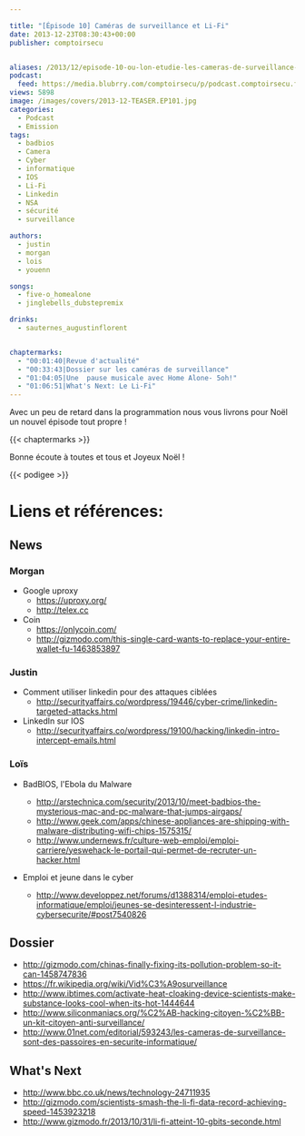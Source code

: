```yaml
---

title: "[Épisode 10] Caméras de surveillance et Li-Fi"
date: 2013-12-23T08:30:43+00:00
publisher: comptoirsecu


aliases: /2013/12/episode-10-ou-lon-etudie-les-cameras-de-surveillance-et-le-li-fi/
podcast:
  feed: https://media.blubrry.com/comptoirsecu/p/podcast.comptoirsecu.fr/CSEC.EP10.2013-12-22.CAMERA.mp3
views: 5898
image: /images/covers/2013-12-TEASER.EP101.jpg
categories:
  - Podcast
  - Emission
tags:
  - badbios
  - Camera
  - Cyber
  - informatique
  - IOS
  - Li-Fi
  - Linkedin
  - NSA
  - sécurité
  - surveillance

authors:
  - justin
  - morgan
  - lois
  - youenn

songs:
  - five-o_homealone
  - jinglebells_dubstepremix

drinks:
  - sauternes_augustinflorent


chaptermarks:
  - "00:01:40|Revue d'actualité"
  - "00:33:43|Dossier sur les caméras de surveillance"
  - "01:04:05|Une  pause musicale avec Home Alone- 5oh!"
  - "01:06:51|What's Next: Le Li-Fi"
---
```

Avec un peu de retard dans la programmation nous vous livrons pour Noël un nouvel épisode tout propre !

{{< chaptermarks >}}

Bonne écoute à toutes et tous et Joyeux Noël !

{{< podigee >}}


# Liens et références:

## News

### Morgan

- Google uproxy
  - <https://uproxy.org/>
  - <http://telex.cc>
- Coin
  - <https://onlycoin.com/>
  - <http://gizmodo.com/this-single-card-wants-to-replace-your-entire-wallet-fu-1463853897>

### Justin

- Comment utiliser linkedin pour des attaques ciblées
  - <http://securityaffairs.co/wordpress/19446/cyber-crime/linkedin-targeted-attacks.html>
- LinkedIn sur IOS
  - <http://securityaffairs.co/wordpress/19100/hacking/linkedin-intro-intercept-emails.html>

### Loïs

- BadBIOS, l'Ebola du Malware
  - <http://arstechnica.com/security/2013/10/meet-badbios-the-mysterious-mac-and-pc-malware-that-jumps-airgaps/>
  - <http://www.geek.com/apps/chinese-appliances-are-shipping-with-malware-distributing-wifi-chips-1575315/>
  - <http://www.undernews.fr/culture-web-emploi/emploi-carriere/yeswehack-le-portail-qui-permet-de-recruter-un-hacker.html>

- Emploi et jeune dans le cyber
  - <http://www.developpez.net/forums/d1388314/emploi-etudes-informatique/emploi/jeunes-se-desinteressent-l-industrie-cybersecurite/#post7540826>

## Dossier

- <http://gizmodo.com/chinas-finally-fixing-its-pollution-problem-so-it-can-1458747836>
- <https://fr.wikipedia.org/wiki/Vid%C3%A9osurveillance>
- <http://www.ibtimes.com/activate-heat-cloaking-device-scientists-make-substance-looks-cool-when-its-hot-1444644>
- <http://www.siliconmaniacs.org/%C2%AB-hacking-citoyen-%C2%BB-un-kit-citoyen-anti-surveillance/>
- <http://www.01net.com/editorial/593243/les-cameras-de-surveillance-sont-des-passoires-en-securite-informatique/>

## What's Next

- <http://www.bbc.co.uk/news/technology-24711935>
- <http://gizmodo.com/scientists-smash-the-li-fi-data-record-achieving-speed-1453923218>
- <http://www.gizmodo.fr/2013/10/31/li-fi-atteint-10-gbits-seconde.html>
